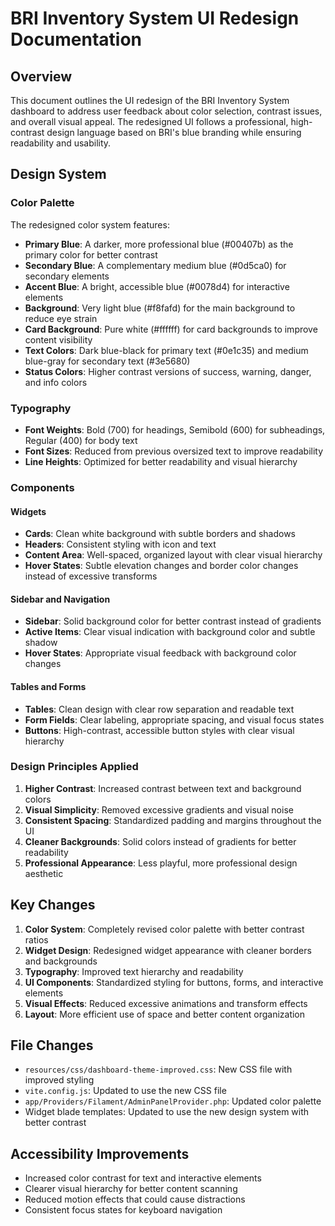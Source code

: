 # BRI Inventory System UI Redesign Documentation

## Overview

This document outlines the UI redesign of the BRI Inventory System dashboard to address user feedback about color selection, contrast issues, and overall visual appeal. The redesigned UI follows a professional, high-contrast design language based on BRI's blue branding while ensuring readability and usability.

## Design System

### Color Palette

The redesigned color system features:

- **Primary Blue**: A darker, more professional blue (#00407b) as the primary color for better contrast
- **Secondary Blue**: A complementary medium blue (#0d5ca0) for secondary elements
- **Accent Blue**: A bright, accessible blue (#0078d4) for interactive elements
- **Background**: Very light blue (#f8fafd) for the main background to reduce eye strain
- **Card Background**: Pure white (#ffffff) for card backgrounds to improve content visibility
- **Text Colors**: Dark blue-black for primary text (#0e1c35) and medium blue-gray for secondary text (#3e5680)
- **Status Colors**: Higher contrast versions of success, warning, danger, and info colors

### Typography

- **Font Weights**: Bold (700) for headings, Semibold (600) for subheadings, Regular (400) for body text
- **Font Sizes**: Reduced from previous oversized text to improve readability
- **Line Heights**: Optimized for better readability and visual hierarchy

### Components

#### Widgets

- **Cards**: Clean white background with subtle borders and shadows
- **Headers**: Consistent styling with icon and text
- **Content Area**: Well-spaced, organized layout with clear visual hierarchy
- **Hover States**: Subtle elevation changes and border color changes instead of excessive transforms

#### Sidebar and Navigation

- **Sidebar**: Solid background color for better contrast instead of gradients
- **Active Items**: Clear visual indication with background color and subtle shadow
- **Hover States**: Appropriate visual feedback with background color changes

#### Tables and Forms

- **Tables**: Clean design with clear row separation and readable text
- **Form Fields**: Clear labeling, appropriate spacing, and visual focus states
- **Buttons**: High-contrast, accessible button styles with clear visual hierarchy

### Design Principles Applied

1. **Higher Contrast**: Increased contrast between text and background colors
2. **Visual Simplicity**: Removed excessive gradients and visual noise
3. **Consistent Spacing**: Standardized padding and margins throughout the UI
4. **Cleaner Backgrounds**: Solid colors instead of gradients for better readability
5. **Professional Appearance**: Less playful, more professional design aesthetic

## Key Changes

1. **Color System**: Completely revised color palette with better contrast ratios
2. **Widget Design**: Redesigned widget appearance with cleaner borders and backgrounds
3. **Typography**: Improved text hierarchy and readability
4. **UI Components**: Standardized styling for buttons, forms, and interactive elements
5. **Visual Effects**: Reduced excessive animations and transform effects
6. **Layout**: More efficient use of space and better content organization

## File Changes

- `resources/css/dashboard-theme-improved.css`: New CSS file with improved styling
- `vite.config.js`: Updated to use the new CSS file
- `app/Providers/Filament/AdminPanelProvider.php`: Updated color palette
- Widget blade templates: Updated to use the new design system with better contrast

## Accessibility Improvements

- Increased color contrast for text and interactive elements
- Clearer visual hierarchy for better content scanning
- Reduced motion effects that could cause distractions
- Consistent focus states for keyboard navigation
